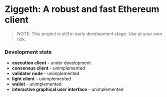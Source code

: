 # Ziggeth: A robust and fast Ethereum client

> NOTE: This project is still in early development stage. Use at your own risk.

### Development state
* **execution client** - under development
* **consensus client** - unimplemented
* **validator node** - unimplemented
* **light client** - unimplemented
* **wallet** - unimplemented
* **interactive graphical user interface** - unimplemented
